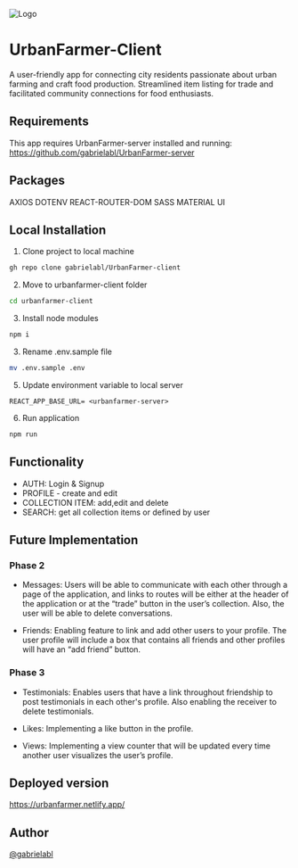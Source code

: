 
![Logo](https://urbanfarmer.netlify.app/static/media/urban-farmer-logo.747fb3c3338aabdcd514.png)


# UrbanFarmer-Client

A user-friendly app for connecting city residents passionate about urban farming and craft food production. Streamlined item listing for trade and facilitated community connections for food enthusiasts.


## Requirements

This app requires UrbanFarmer-server installed and running: https://github.com/gabrielabl/UrbanFarmer-server


## Packages
AXIOS
DOTENV REACT-ROUTER-DOM SASS MATERIAL UI
## Local Installation

1. Clone project to local machine

```bash
gh repo clone gabrielabl/UrbanFarmer-client
```
2. Move to urbanfarmer-client folder

```bash
cd urbanfarmer-client
```

3. Install node modules

```bash
npm i 
```
3. Rename .env.sample file

```bash
mv .env.sample .env
```
  
5. Update environment variable to local server

`REACT_APP_BASE_URL= <urbanfarmer-server>`

6. Run application


```bash
npm run
```
## Functionality

- AUTH: Login & Signup
- PROFILE - create and edit
- COLLECTION ITEM: add,edit and delete
- SEARCH: get all collection items or defined by user


## Future Implementation 


### Phase 2
- Messages: Users will be able to communicate with each other through a page of the application, and links to routes will be either at the header of the application or at the “trade” button in the user’s collection. Also, the user will be able to delete conversations.

- Friends: Enabling feature to link and add other users to your profile. The user profile will include a box that contains all friends and other profiles will have an “add friend” button. 

### Phase 3

- Testimonials: Enables users that have a link throughout friendship to post testimonials in each other's profile. Also enabling the receiver to delete testimonials. 

- Likes: Implementing a like button in the profile.

- Views: Implementing a view counter that will be updated every time another user visualizes the user’s profile. 

## Deployed version

https://urbanfarmer.netlify.app/



## Author

[@gabrielabl](https://github.com/gabrielabl)

